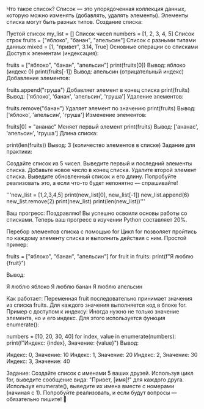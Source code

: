 Что такое список?
Список — это упорядоченная коллекция данных, которую можно изменять (добавлять, удалять элементы).
Элементы списка могут быть разных типов.
Создание списка:

Пустой список
my_list = []
Список чисел
numbers = [1, 2, 3, 4, 5]
Список строк
fruits = ["яблоко", "банан", "апельсин"]
Список с разными типами данных
mixed = [1, "привет", 3.14, True]
Основные операции со списками
Доступ к элементам (индексация):

fruits = ["яблоко", "банан", "апельсин"]
print(fruits[0])  Вывод: яблоко (индекс 0)
print(fruits[-1])  Вывод: апельсин (отрицательный индекс)
Добавление элементов:

fruits.append("груша")  Добавляет элемент в конец списка
print(fruits)  Вывод: ['яблоко', 'банан', 'апельсин', 'груша']
Удаление элементов:

fruits.remove("банан")  Удаляет элемент по значению
print(fruits)  Вывод: ['яблоко', 'апельсин', 'груша']
Изменение элементов:

fruits[0] = "ананас"  Меняет первый элемент
print(fruits)  Вывод: ['ананас', 'апельсин', 'груша']
Длина списка:

print(len(fruits))  Вывод: 3 (количество элементов в списке)
Задание для практики:

Создайте список из 5 чисел.
Выведите первый и последний элементы списка.
Добавьте новое число в конец списка.
Удалите второй элемент списка.
Выведите обновленный список и его длину.
Попробуйте реализовать это, а если что-то будет непонятно — спрашивайте!

'''new_list = [1,2,3,4,5]
print(new_list[0], new_list[-1])
new_list.append(6)
new_list.remove(2)
print(new_list)
print(len(new_list))'''

Ваш прогресс:
Поздравляю! Вы успешно освоили основы работы со списками.
Теперь ваш прогресс в изучении Python составляет 20%.

Перебор элементов списка с помощью for
Цикл for позволяет пройтись по каждому элементу списка и выполнить действия с ним.
Простой пример:

fruits = ["яблоко", "банан", "апельсин"]
for fruit in fruits:
    print(f"Я люблю {fruit}")

Вывод:

Я люблю яблоко
Я люблю банан
Я люблю апельсин

Как работает:
Переменная fruit последовательно принимает значения из списка fruits.
Для каждого значения выполняется код в блоке for.
Пример с доступом к индексу:
Иногда нужно не только значение элемента, но и его индекс. Для этого используется функция enumerate():

numbers = [10, 20, 30, 40]
for index, value in enumerate(numbers):
    print(f"Индекс: {index}, Значение: {value}")
Вывод:

Индекс: 0, Значение: 10
Индекс: 1, Значение: 20
Индекс: 2, Значение: 30
Индекс: 3, Значение: 40

Задание:
Создайте список с именами 5 ваших друзей.
Используя цикл for, выведите сообщение вида: "Привет, [имя]!" для каждого друга.
Используя enumerate(), выведите их имена вместе с номерами (начиная с 1).
Попробуйте реализовать, и если будут вопросы — обязательно пишите! 🚀